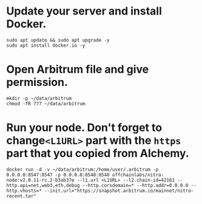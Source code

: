 # Update your server and install Docker.

```
sudo apt update && sudo apt upgrade -y
sudo apt install docker.io -y
```

# Open Arbitrum file and give permission.

```
mkdir -p ~/data/arbitrum
chmod -fR 777 ~/data/arbitrum
```

# Run your node. Don't forget to change`<L1URL>` part with the `https` part that you copied from Alchemy.

```
docker run -d -v ~/data/arbitrum:/home/user/.arbitrum -p 0.0.0.0:8547:8547 -p 0.0.0.0:8548:8548 offchainlabs/nitro-node:v2.0.11-rc.2-b3ab37e --l1.url <L1URL> --l2.chain-id=42161 --http.api=net,web3,eth,debug --http.corsdomain=* --http.addr=0.0.0.0 --http.vhosts=* --init.url="https://snapshot.arbitrum.io/mainnet/nitro-recent.tar"
```


